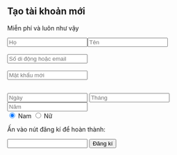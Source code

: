<html>

<head></head>

<body>

<h2>Tạo tài khoản mới</h2>
<p>Miễn phí và luôn như vậy</p>
</body>
<form action="/action_page.php">
  <input type="text" name="fname" placeholder="Họ"><input type="text" name="lname" placeholder="Tên"><br><br>
	<input type="text" name="lname" placeholder="Số di động hoặc email"><br><br>
	<input type="password" name="lname" placeholder="Mật khẩu mới"><br><br>
</form>
<input list="Ngày" name="Ngày" placeholder="Ngày">
<datalist id="Ngày">
	<option value="1">
  	</option><option value="2">
  	</option><option value="3">
  	</option><option value="4">
  	</option><option value="5">
	</option><option value="6">
	</option><option value="7">
	</option><option value="8">
	</option><option value="9">
	</option><option value="10">
	</option><option value="11">
	</option><option value="12">
	</option><option value="13">
	</option><option value="14">
	</option><option value="15">
	</option><option value="16">
	</option><option value="17">
	</option><option value="18">
	</option><option value="19">
	</option><option value="20">
	</option><option value="21">
	</option><option value="22">
	</option><option value="23">
	</option><option value="24">
	</option><option value="25">
	</option><option value="26">
	</option><option value="27">
	</option><option value="28">
	</option><option value="29">
	</option><option value="30">
	</option><option value="31">
	</option></datalist>
<input list="Tháng" name="Tháng" placeholder="Tháng">
<datalist id="Tháng">
	<option value="1">
  	</option><option value="2">
  	</option><option value="3">
  	</option><option value="4">
  	</option><option value="5">
	</option><option value="6">
	</option><option value="7">
	</option><option value="8">
	</option><option value="9">
	</option><option value="10">
	</option><option value="11">
	</option><option value="12">
	</option></datalist>
<input list="Năm" name="Năm" placeholder="Năm">
<datalist id="Năm">
	
<option value="1958">
</option><option value="1959">
</option><option value="1960">
</option><option value="1961">
</option><option value="1962">
</option><option value="1963">
</option><option value="1964">
</option><option value="1965">
</option><option value="1966">
</option><option value="1967">
</option><option value="1968">
</option><option value="1969">
</option><option value="1970">
</option><option value="1971">
</option><option value="1972">
</option><option value="1973">
</option><option value="1974">
</option><option value="1975">
</option><option value="1976">
</option><option value="1977">
</option><option value="1978">
</option><option value="1979">
</option><option value="1980">
</option><option value="1981">
</option><option value="1982">
</option><option value="1983">
</option><option value="1984">
</option><option value="1985">
</option><option value="1986">
</option><option value="1987">
</option><option value="1988">
</option><option value="1989">
</option><option value="1990">
</option><option value="1991">
</option><option value="1992">
</option><option value="1993">
</option><option value="1994">
</option><option value="1995">
</option><option value="1996">
</option><option value="1997">
</option><option value="1998">
</option><option value="1999">
</option><option value="2000">
</option><option value="2001">
</option><option value="2002">
</option><option value="2003">
</option><option value="2004">
</option><option value="2005">
</option><option value="2006">
</option><option value="2007">
</option><option value="2008">
</option><option value="2009">
</option><option value="2010">
</option><option value="2011">
</option><option value="2012">
</option><option value="2013">
</option><option value="2014">
</option><option value="2015">
</option><option value="2016">
</option><option value="2017">
  
</option></datalist>
<datalist id="year">
	
<option value="1958">
</option><option value="1959">
</option><option value="1960">
</option><option value="1961">
</option><option value="1962">
</option><option value="1963">
</option><option value="1964">
</option><option value="1965">
</option><option value="1966">
</option><option value="1967">
</option><option value="1968">
</option><option value="1969">
</option><option value="1970">
</option><option value="1971">
</option><option value="1972">
</option><option value="1973">
</option><option value="1974">
</option><option value="1975">
</option><option value="1976">
</option><option value="1977">
</option><option value="1978">
</option><option value="1979">
</option><option value="1980">
</option><option value="1981">
</option><option value="1982">
</option><option value="1983">
</option><option value="1984">
</option><option value="1985">
</option><option value="1986">
</option><option value="1987">
</option><option value="1988">
</option><option value="1989">
</option><option value="1990">
</option><option value="1991">
</option><option value="1992">
</option><option value="1993">
</option><option value="1994">
</option><option value="1995">
</option><option value="1996">
</option><option value="1997">
</option><option value="1998">
</option><option value="1999">
</option><option value="2000">
</option><option value="2001">
</option><option value="2002">
</option><option value="2003">
</option><option value="2004">
</option><option value="2005">
</option><option value="2006">
</option><option value="2007">
</option><option value="2008">
</option><option value="2009">
</option><option value="2010">
</option><option value="2011">
</option><option value="2012">
</option><option value="2013">
</option><option value="2014">
</option><option value="2015">
</option><option value="2016">
</option><option value="2017">
  
</option></datalist>
	<br>
	<input type="radio" name="gender" value="Nam" checked="">
     Nam
  <input type="radio" name="gender" value="Nữ">
   Nữ
   <br>
   <body>

<p>Ấn vào nút đăng kí để hoàn thành:</p>

<form action="/action_page_post.php" method="post">
  <input type="text" name="fname" required>
  <input type="submit" value="Đăng kí">
</form>

<p id="demo"></p>

<script>
function myFunction() {
    var greeting;
    var time = new Date().getHours();
    if (name ) {
        greeting = "Good morning";
    } else if (name ) {
        greeting = "Chúc mừng đã đăng kí thành công";
    } else {
        greeting = "Chúc mừng đã đăng kí thành công";
    }
document.getElementById("demo").innerHTML = greeting;
}
</script>

</html>
